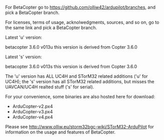 For BetaCopter go to https://github.com/olliw42/ardupilot/branches, and pick a BetaCopter branch.

For licenses, terms of usage, acknolwedgments, sources, and so on, go to the same link and pick a BetaCopter branch. 

Latest 'u' version:

betacopter 3.6.0 v013u
this version is derived from Copter 3.6.0

Latest 's' version:

betacopter 3.6.0 v013s
this version is derived from Copter 3.6.0

The 'u' version has ALL UC4H and STorM32 related additions ('u' for UC4H); the 's' version has all STorM32 related additions, but misses the UAVCAN/UC4H realted stuff ('s' for serial).

For your convenience, some binaries are also hosted here for download:
- ArduCopter-v2.px4
- ArduCopter-v3.px4
- ArduCopter-v4.px4

Please see http://www.olliw.eu/storm32bgc-wiki/STorM32-ArduPilot for information on the usage and features of BetaCopter.


